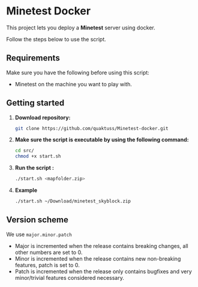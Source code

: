 # Minetest Docker

This project lets you deploy a **Minetest** server using docker.

Follow the steps below to use the script.

Requirements
-------------

Make sure you have the following before using this script:

- Minetest on the machine you want to play with.

Getting started
-------------

1. **Download repository:**
    ```bash
    git clone https://github.com/quaktuss/Minetest-docker.git
2. **Make sure the script is executable by using the following command:**
   ```bash
   cd src/
   chmod +x start.sh
3. **Run the script :**
   ```bash
   ./start.sh <mapfolder.zip>
4. **Example**
   ```bash
   ./start.sh ~/Download/minetest_skyblock.zip


Version scheme
--------------
We use `major.minor.patch`

- Major is incremented when the release contains breaking changes, all other
numbers are set to 0.
- Minor is incremented when the release contains new non-breaking features,
patch is set to 0.
- Patch is incremented when the release only contains bugfixes and very
minor/trivial features considered necessary.
